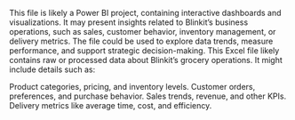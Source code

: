 This file is likely a Power BI project, containing interactive dashboards and visualizations. It may present insights related to Blinkit’s business operations, such as sales, customer behavior, inventory management, or delivery metrics. The file could be used to explore data trends, measure performance, and support strategic decision-making.
This Excel file likely contains raw or processed data about Blinkit’s grocery operations. It might include details such as:

Product categories, pricing, and inventory levels.
Customer orders, preferences, and purchase behavior.
Sales trends, revenue, and other KPIs.
Delivery metrics like average time, cost, and efficiency.
